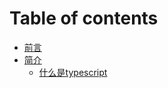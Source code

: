 # Table of contents

* [前言](README.md)
* [简介](jian-jie/README.md)
  * [什么是typescript](jian-jie/shen-me-shi-typescript.md)

